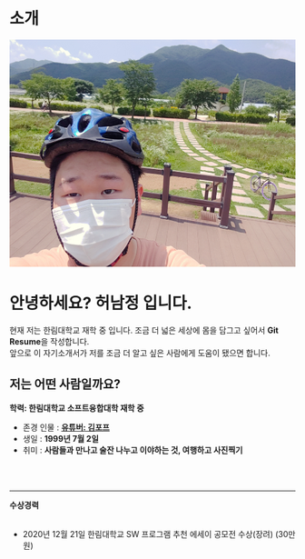 # 소개

<img src=20200628_132055.jpg width=600 height=400>  

# 안녕하세요? 허남정 입니다.<br>
현재 저는 한림대학교 재학 중 입니다. 조금 더 넓은 세상에 몸을 담그고 싶어서 **Git Resume**을 작성합니다.<br>
앞으로 이 자기소개서가 저를 조금 더 알고 싶은 사람에게 도움이 됐으면 합니다.<br>


저는 어떤 사람일까요?<br>
-------------------------------------------------------------------------
**학력: 한림대학교 소프트융합대학 재학 중**<br>
+ 존경 인물 : [**유튜버: 김포프**](https://www.youtube.com/user/KimPopeTV)<br>
+ 생일 : **1999년 7월 2일** <br>
+ 취미 : **사람들과 만나고 술잔 나누고 이야하는 것, 여행하고 사진찍기**<br>
<br>

<br>
<hr>

**수상경력**<br>
<br>
- 2020년 12월 21일   한림대학교 SW 프로그램 추천 에세이 공모전 수상(장려) (30만원)<br>

